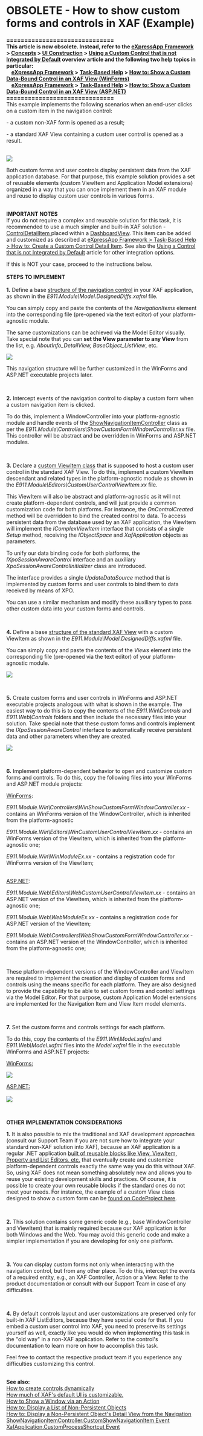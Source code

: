 # OBSOLETE - How to show custom forms and controls in XAF (Example)


<p><strong>==============================</strong><br /><strong>This article is now obsolete. Instead, refer to the <a href="https://documentation.devexpress.com/eXpressAppFramework/CustomDocument112670.aspx">eXpressApp Framework</a> > <a href="https://documentation.devexpress.com/eXpressAppFramework/CustomDocument112683.aspx">Concepts</a> > <a href="https://documentation.devexpress.com/eXpressAppFramework/CustomDocument112638.aspx">UI Construction</a> > <a href="https://documentation.devexpress.com/eXpressAppFramework/CustomDocument113610.aspx">Using a Custom Control that is not Integrated by Default</a> overview article and the following two help topics in particular:</strong><br /><strong>    <a href="https://documentation.devexpress.com/eXpressAppFramework/CustomDocument112670.aspx">eXpressApp Framework</a> > <a href="https://documentation.devexpress.com/eXpressAppFramework/CustomDocument112682.aspx">Task-Based Help</a> > <a href="https://documentation.devexpress.com/eXpressAppFramework/CustomDocument114159.aspx">How to: Show a Custom Data-Bound Control in an XAF View (WinForms)</a> </strong><br /><strong>    <a href="https://documentation.devexpress.com/eXpressAppFramework/CustomDocument112670.aspx">eXpressApp Framework</a> > <a href="https://documentation.devexpress.com/eXpressAppFramework/CustomDocument112682.aspx">Task-Based Help</a> > <a href="https://documentation.devexpress.com/eXpressAppFramework/CustomDocument114160.aspx">How to: Show a Custom Data-Bound Control in an XAF View (ASP.NET)</a> </strong><br /><strong>==============================</strong><br />This example implements the following scenarios when an end-user clicks on a custom item in the navigation control:</p>
<p>- a custom non-XAF form is opened as a result;</p>
<p>- a standard XAF View containing a custom user control is opened as a result.</p>
<p><br /> <img src="https://raw.githubusercontent.com/DevExpress-Examples/obsolete-how-to-show-custom-forms-and-controls-in-xaf-example-e911/11.2.5+/media/0360bd9e-0393-4462-8898-c67f1918bc2a.png"></p>
<p>Both custom forms and user controls display persistent data from the XAF application database. For that purpose, this example solution provides a set of reusable elements (custom ViewItem and Application Model extensions) organized in a way that you can once implement them in an XAF module and reuse to display custom user controls in various forms.</p>
<p><br /><strong>IMPORTANT NOTES</strong><br />If you do not require a complex and reusable solution for this task, it is recommended to use a much simpler and built-in XAF solution - <u><a href="http://documentation.devexpress.com/#Xaf/clsDevExpressExpressAppLayoutControlDetailItemtopic">ControlDetailItem</a> </u>placed within a <a href="http://documentation.devexpress.com/#Xaf/clsDevExpressExpressAppDashboardViewtopic"><u>DashboardView</u></a>. This item can be added and customized as described at <a href="https://documentation.devexpress.com/#Xaf/CustomDocument3652">eXpressApp Framework > Task-Based Help > How to: Create a Custom Control Detail Item</a>. See also the <a href="http://documentation.devexpress.com/#Xaf/CustomDocument3610">Using a Control that is not Integrated by Default</a> article for other integration options.</p>
<p>If this is NOT your case, proceed to the instructions below.<br /><br /><strong>STEPS TO IMPLEMENT</strong><br /> <strong><br /> 1.</strong> Define a base <a href="http://documentation.devexpress.com/#Xaf/CustomDocument3198"><u>structure of the navigation control</u></a> in your XAF application, as shown in the <em>E911.Module\Model.DesignedDiffs.xafml</em> file.</p>
<p>You can simply copy and paste the contents of the <em>NavigationItems </em>element into the corresponding file (pre-opened via the text editor) of your platform-agnostic module.</p>
<p>The same customizations can be achieved via the Model Editor visually. <br />Take special note that you can <strong>set the View parameter to any View</strong> from the list, e.g. <em>AboutInfo_DetailView, BaseObject_ListView</em>, etc.</p>
<p><img src="https://raw.githubusercontent.com/DevExpress-Examples/obsolete-how-to-show-custom-forms-and-controls-in-xaf-example-e911/11.2.5+/media/3ef163ca-c7e5-4783-ab25-78fa5d405f75.png"></p>
<p>This navigation structure will be further customized in the WinForms and ASP.NET executable projects later.</p>
<br />
<p><strong>2.</strong> Intercept events of the navigation control to display a custom form when a custom navigation item is clicked.</p>
<p>To do this, implement a WindowController into your platform-agnostic module and handle events of the <a href="http://documentation.devexpress.com/#Xaf/clsDevExpressExpressAppSystemModuleShowNavigationItemControllertopic"><u>ShowNavigationItemController</u></a> class as per the <em>E911.Module\Controllers\ShowCustomFormWindowController.xx</em> file. This controller will be abstract and be overridden in WinForms and ASP.NET modules.</p>
<br />
<p><strong>3.</strong> Declare a <a href="http://documentation.devexpress.com/#Xaf/CustomDocument2695"><u>custom ViewItem class</u></a> that is supposed to host a custom user control in the standard XAF View. To do this, implement a custom ViewItem descendant and related types in the platform-agnostic module as shown in the <em>E911.Module\Editors\CustomUserControlViewItem.xx </em>file.</p>
<p>This ViewItem will also be abstract and platform-agnostic as it will not create platform-dependent controls, and will just provide a common customization code for both platforms. For instance, the <em>OnControlCreated</em> method will be overridden to bind the created control to data. To access persistent data from the database used by an XAF application, the ViewItem will implement the <em>IComplexViewItem</em> interface that consists of a single <em>Setup</em> method, receiving the <em>IObjectSpace</em> and <em>XafApplication</em> objects as parameters.</p>
<p>To unify our data binding code for both platforms, the <em>IXpoSessionAwareControl</em> interface and an auxiliary <em>XpoSessionAwareControlInitializer</em> class are introduced.</p>
<p>The interface provides a single <em>UpdateDataSource</em> method that is implemented by custom forms and user controls to bind them to data received by means of XPO.</p>
<p>You can use a similar mechanism and modify these auxiliary types to pass other custom data into your custom forms and controls.</p>
<br />
<p><strong>4.</strong> Define a base <a href="http://documentation.devexpress.com/#Xaf/CustomDocument2612"><u>structure of the standard XAF View</u></a> with a custom ViewItem as shown in the <em>E911.Module\Model.DesignedDiffs.xafml</em> file.</p>
<p>You can simply copy and paste the contents of the <em>Views</em> element into the corresponding file (pre-opened via the text editor) of your platform-agnostic module.</p>
<p><img src="https://raw.githubusercontent.com/DevExpress-Examples/obsolete-how-to-show-custom-forms-and-controls-in-xaf-example-e911/11.2.5+/media/e50a660c-a14b-44cc-8199-6fce62e89e90.png"></p>
<br />
<p><strong>5.</strong> Create custom forms and user controls in WinForms and ASP.NET executable projects analogous with what is shown in the example. The easiest way to do this is to copy the contents of the <em>E911.Win\Controls </em>and <em>E911.Web\Controls</em> folders and then include the necessary files into your solution. Take special note that these custom forms and controls implement the <em>IXpoSessionAwareControl</em> interface to automatically receive persistent data and other parameters when they are created.</p>
<p><img src="https://raw.githubusercontent.com/DevExpress-Examples/obsolete-how-to-show-custom-forms-and-controls-in-xaf-example-e911/11.2.5+/media/cd4756c0-dca8-4b20-9fb0-f97cd52d860f.png"></p>
<br />
<p><strong>6.</strong> Implement platform-dependent behavior to open and customize custom forms and controls. To do this, copy the following files into your WinForms and ASP.NET module projects:</p>
<p><u>WinForms</u>:</p>
<p><em>E911.Module.Win\Controllers\WinShowCustomFormWindowController.xx</em> - contains an WinForms version of the WindowController, which is inherited from the platform-agnostic</p>
<p><em>E911.Module.Win\Editors\WinCustomUserControlViewItem.xx</em> - contains an WinForms version of the ViewItem, which is inherited from the platform-agnostic one;</p>
<p><em>E911.Module.Win\WinModuleEx.xx</em> - contains a registration code for WinForms version of the ViewItem;</p>
<p><u><br /> </u><u>ASP.NET</u>:</p>
<p><em>E911.Module.Web\Editors\WebCustomUserControlViewItem.xx</em> - contains an ASP.NET version of the ViewItem, which is inherited from the platform-agnostic one;</p>
<p><em>E911.Module.Web\WebModuleEx.xx</em> - contains a registration code for ASP.NET version of the ViewItem;</p>
<p><em>E911.Module.Web\Controllers\WebShowCustomFormWindowController.xx</em> - contains an ASP.NET version of the WindowController, which is inherited from the platform-agnostic one;</p>
<br />
<p>These platform-dependent versions of the WindowController and ViewItem are required to implement the creation and display of custom forms and controls using the means specific for each platform. They are also designed to provide the capability to be able to set custom forms and control settings via the Model Editor. For that purpose, custom Application Model extensions are implemented for the Navigation Item and View Item model elements.</p>
<br />
<p><strong>7.</strong> Set the custom forms and controls settings for each platform.</p>
<p>To do this, copy the contents of the <em>E911.Win\Model.xafml</em> and <em>E911.Web\Model.xafml</em> files into the <em>Model.xafml</em> file in the executable WinForms and ASP.NET projects:</p>
<p><u>WinForms:</u></p>
<p><img src="https://raw.githubusercontent.com/DevExpress-Examples/obsolete-how-to-show-custom-forms-and-controls-in-xaf-example-e911/11.2.5+/media/67bfcb89-6e06-459d-b0b1-72d665584440.png"></p>
<p><u>ASP.NET:<br /> </u><br /> <img src="https://raw.githubusercontent.com/DevExpress-Examples/obsolete-how-to-show-custom-forms-and-controls-in-xaf-example-e911/11.2.5+/media/9aeb94b4-a311-4c29-8f2b-b78dd8d5f7a8.png"></p>
<p> </p>
<p><strong>OTHER IMPLEMENTATION CONSIDERATIONS</strong></p>
<p><strong>1.</strong> It is also possible to mix the traditional and XAF development approaches (consult our Support Team if you are not sure how to integrate your standard non-XAF solution into XAF), because an XAF application is a regular .NET application <a href="http://documentation.devexpress.com/#Xaf/CustomDocument2638"><u>built of reusable blocks like View, ViewItem, Property and List Editors, etc.</u></a> that eventually create and customize platform-dependent controls exactly the same way you do this without XAF. So, using XAF does not mean something absolutely new and allows you to reuse your existing development skills and practices. Of course, it is possible to create your own reusable blocks if the standard ones do not meet your needs. For instance, the example of a custom View class designed to show a custom form can be <a href="http://www.codeproject.com/Tips/464188/How-to-Show-Usual-Winform-as-View-in-XAF"><u>found on CodeProject here</u></a>.</p>
<br />
<p><strong>2.</strong> This solution contains some generic code (e.g., base WindowController and ViewItem) that is mainly required because our XAF application is for both Windows and the Web. You may avoid this generic code and make a simpler implementation if you are developing for only one platform.</p>
<br />
<p><strong>3.</strong> You can display custom forms not only when interacting with the navigation control, but from any other place. To do this, intercept the events of a required entity, e.g., an XAF Controller, Action or a View. Refer to the product documentation or consult with our Support Team in case of any difficulties.</p>
<br />
<p><strong>4.</strong> By default controls layout and user customizations are preserved only for built-in XAF ListEditors, because they have special code for that. If you embed a custom user control into XAF, you need to preserve its settings yourself as well, exactly like you would do when implementing this task in the "old way" in a non-XAF application. Refer to the control's documentation to learn more on how to accomplish this task.</p>
<p>Feel free to contact the respective product team if you experience any difficulties customizing this control.</p>
<p><strong><br />See also:<br /></strong><a href="https://www.devexpress.com/Support/Center/p/KA18606">How to create controls dynamically</a><br /> <a href="https://www.devexpress.com/Support/Center/p/K18118">How much of XAF's default UI is customizable.</a><br /> <a href="https://www.devexpress.com/Support/Center/p/E244">How to Show a Window via an Action</a><br /> <a href="https://www.devexpress.com/Support/Center/p/E980">How to: Display a List of Non-Persistent Objects</a><br /> <a href="http://documentation.devexpress.com/#Xaf/CustomDocument3471"><u>How to: Display a Non-Persistent Object's Detail View from the Navigation</u></a><br /> <a href="http://documentation.devexpress.com/#Xaf/DevExpressExpressAppSystemModuleShowNavigationItemController_CustomShowNavigationItemtopic"><u>ShowNavigationItemController.CustomShowNavigationItem Event</u></a><br /> <a href="http://documentation.devexpress.com/#Xaf/DevExpressExpressAppXafApplication_CustomProcessShortcuttopic"><u>XafApplication.CustomProcessShortcut Event</u></a></p>

<br/>


